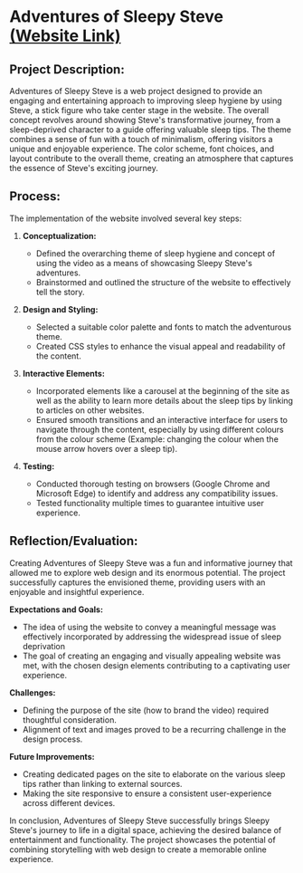 # Adventures of Sleepy Steve [(Website Link)](https://jheel2006.github.io/Communications-Lab/30MFF_Website/)

## Project Description:
Adventures of Sleepy Steve is a web project designed to provide an engaging and entertaining approach to improving sleep hygiene by using Steve, a stick figure who take center stage in the website. The overall concept revolves around showing Steve's transformative journey, from a sleep-deprived character to a guide offering valuable sleep tips. The theme combines a sense of fun with a touch of minimalism, offering visitors a unique and enjoyable experience. The color scheme, font choices, and layout contribute to the overall theme, creating an atmosphere that captures the essence of Steve's exciting journey.

## Process:
The implementation of the website involved several key steps:

1. **Conceptualization:**
   - Defined the overarching theme of sleep hygiene and concept of using the video as a means of showcasing Sleepy Steve's adventures.
   - Brainstormed and outlined the structure of the website to effectively tell the story.

2. **Design and Styling:**
   - Selected a suitable color palette and fonts to match the adventurous theme.
   - Created CSS styles to enhance the visual appeal and readability of the content.

3. **Interactive Elements:**
   - Incorporated elements like a carousel at the beginning of the site as well as the ability to learn more details about the sleep tips by linking to articles on other websites.
   - Ensured smooth transitions and an interactive interface for users to navigate through the content, especially by using different colours from the colour scheme (Example: changing the colour when the mouse arrow hovers over a sleep tip).

4. **Testing:**
   - Conducted thorough testing on browsers (Google Chrome and Microsoft Edge) to identify and address any compatibility issues.
   - Tested functionality multiple times to guarantee intuitive user experience.


## Reflection/Evaluation:
Creating Adventures of Sleepy Steve was a fun and informative journey that allowed me to explore web design and its enormous potential. The project successfully captures the envisioned theme, providing users with an enjoyable and insightful experience.

**Expectations and Goals:**
   - The idea of using the website to convey a meaningful message was effectively incorporated by addressing the widespread issue of sleep deprivation
   - The goal of creating an engaging and visually appealing website was met, with the chosen design elements contributing to a captivating user experience.

**Challenges:**
   - Defining the purpose of the site (how to brand the video) required thoughtful consideration. 
   - Alignment of text and images proved to be a recurring challenge in the design process.

**Future Improvements:**
   - Creating dedicated pages on the site to elaborate on the various sleep tips rather than linking to external sources.
   - Making the site responsive to ensure a consistent user-experience across different devices.

In conclusion, Adventures of Sleepy Steve successfully brings Sleepy Steve's journey to life in a digital space, achieving the desired balance of entertainment and functionality. The project showcases the potential of combining storytelling with web design to create a memorable online experience.

